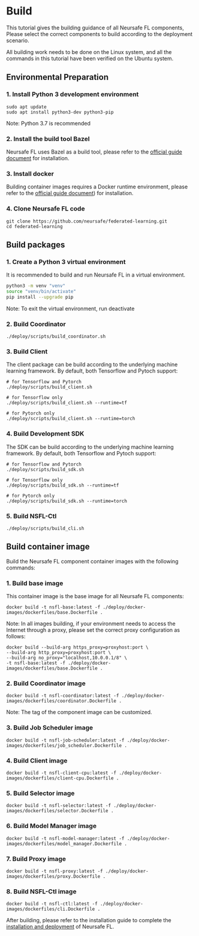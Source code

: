 # Build

This  tutorial gives the building guidance of all Neursafe FL components, Please select the correct components to build according to the deployment scenario.

All building work needs to be done on the Linux system, and all the commands in this tutorial have been verified on the Ubuntu system.



## Environmental Preparation

### 1. Install Python 3 development environment

 ```
sudo apt update
sudo apt install python3-dev python3-pip
 ```

Note: Python 3.7 is recommended



### 2. Install the build tool Bazel

Neursafe FL uses Bazel as a build tool, please refer to the [official guide document](https://docs.bazel.build/versions/main/install.html) for installation.



### 3. Install docker

Building container images requires a Docker runtime environment, please refer to the [official guide document](https://docs.docker.com/get-docker/)) for installation.



### 4. Clone Neursafe FL code

```shell
git clone https://github.com/neursafe/federated-learning.git
cd federated-learning
```



## Build packages

### 1. Create a Python 3 virtual environment

It is recommended to build and run Neursafe FL in a virtual environment.

```sh
python3 -m venv "venv"
source "venv/bin/activate"
pip install --upgrade pip
```

Note: To exit the virtual environment, run deactivate



### 2. Build Coordinator

```shell
./deploy/scripts/build_coordinator.sh
```



### 3. Build Client

The client package can be build according to the underlying machine learning framework. By default, both Tensorflow and Pytoch support:

```shell
# for Tensorflow and Pytorch
./deploy/scripts/build_client.sh

# for Tensorflow only
./deploy/scripts/build_client.sh --runtime=tf

# for Pytorch only
./deploy/scripts/build_client.sh --runtime=torch
```



### 4. Build Development SDK

The SDK can be build according to the underlying machine learning framework. By default, both Tensorflow and Pytoch support:

```shell
# for Tensorflow and Pytorch
./deploy/scripts/build_sdk.sh

# for Tensorflow only
./deploy/scripts/build_sdk.sh --runtime=tf

# for Pytorch only
./deploy/scripts/build_sdk.sh --runtime=torch
```



### 5. Build NSFL-Ctl

```shell
./deploy/scripts/build_cli.sh
```



## Build container image

Build the Neursafe FL component container images with the following commands:

### 1. Build base image

This container image is the base image for all Neursafe FL components:

```shell
docker build -t nsfl-base:latest -f ./deploy/docker-images/dockerfiles/base.Dockerfile .
```

Note: In all images building, if your environment needs to access the Internet through a proxy, please set the correct proxy configuration as follows:

```
docker build --build-arg https_proxy=proxyhost:port \
--build-arg http_proxy=proxyhost:port \
--build-arg no_proxy="localhost,10.0.0.1/8" \
-t nsfl-base:latest -f ./deploy/docker-images/dockerfiles/base.Dockerfile .
```



### 2. Build Coordinator image

```shell
docker build -t nsfl-coordinator:latest -f ./deploy/docker-images/dockerfiles/coordinator.Dockerfile .
```

Note: The tag of the component image can be customized.



### 3. Build Job Scheduler image

```shell 
docker build -t nsfl-job-scheduler:latest -f ./deploy/docker-images/dockerfiles/job_scheduler.Dockerfile .
```



### 4. Build Client image

```shell
docker build -t nsfl-client-cpu:latest -f ./deploy/docker-images/dockerfiles/client-cpu.Dockerfile .
```



### 5. Build Selector image

```shell
docker build -t nsfl-selector:latest -f ./deploy/docker-images/dockerfiles/selector.Dockerfile .
```



### 6. Build Model Manager image

```shell
docker build -t nsfl-model-manager:latest -f ./deploy/docker-images/dockerfiles/model_manager.Dockerfile .
```



### 7. Build Proxy image

```shell
docker build -t nsfl-proxy:latest -f ./deploy/docker-images/dockerfiles/proxy.Dockerfile .
```



### 8. Build NSFL-Ctl image

```shell
docker build -t nsfl-ctl:latest -f ./deploy/docker-images/dockerfiles/cli.Dockerfile .
```



After building,  please refer to the installation guide to complete the [installation and deployment](install.md) of Neursafe FL.

